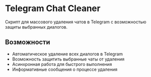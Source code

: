 # Telegram Chat Cleaner
Скрипт для массового удаления чатов в Telegram с возможностью защиты выбранных диалогов.

## Возможности
- Автоматическое удаление всех диалогов в Telegram
- Возможность защитить выбранные чаты от удаления
- Асинхронная работа для быстрого выполнения
- Информативные сообщения о процессе удаления
